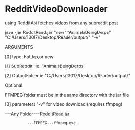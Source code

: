 # RedditVideoDownloader
using RedditApi fetches videos from any subreddit post 

java -jar RedditRead.jar "new" "AnimalsBeingDerps" "C:/Users/13017/Desktop/Reader/output/" "-v"

ARGUMENTS 

[0]	type: hot,top,or new

[1]	SubReddit : ie. "AnimalsBeingDerps"

[2]	OutputFolder ie "C:/Users/13017/Desktop/Reader/output/" 	

Optional:

FFMPEG folder must be in the same directory with the jar file

[3]     parameters "-v"   for video download (requires ffmpeg)


---Any Folder ---RedditRead.jar

              ---FFMPEG---ffmpeg.exe
